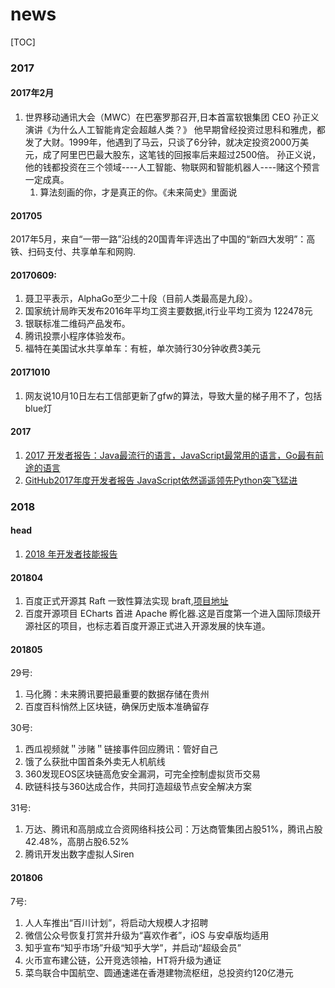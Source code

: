 # news
[TOC]
### 2017
#### 2017年2月
1. 世界移动通讯大会（MWC）在巴塞罗那召开,日本首富软银集团 CEO 孙正义演讲《为什么人工智能肯定会超越人类？》
    他早期曾经投资过思科和雅虎，都发了大财。1999年，他遇到了马云，只谈了6分钟，就决定投资2000万美元，成了阿里巴巴最大股东，这笔钱的回报率后来超过2500倍。
    孙正义说，他的钱都投资在三个领域----人工智能、物联网和智能机器人----赌这个预言一定成真。
    1. 算法刻画的你，才是真正的你。《未来简史》里面说

#### 201705
2017年5月，来自“一带一路”沿线的20国青年评选出了中国的“新四大发明”：高铁、扫码支付、共享单车和网购.

#### 20170609:
1. 聂卫平表示，AlphaGo至少二十段（目前人类最高是九段）。
2. 国家统计局昨天发布2016年平均工资主要数据,it行业平均工资为 122478元
3. 银联标准二维码产品发布。
4. 腾讯投票小程序体验发布。
5. 福特在美国试水共享单车：有桩，单次骑行30分钟收费3美元

#### 20171010
1. 网友说10月10日左右工信部更新了gfw的算法，导致大量的梯子用不了，包括blue灯

#### 2017
1. [2017 开发者报告：Java最流行的语言，JavaScript最常用的语言，Go最有前途的语言](http://ourjs.com/detail/596c080ff12390061496174f)
2. [GitHub2017年度开发者报告 JavaScript依然遥遥领先Python突飞猛进](http://ourjs.com/detail/59e622b93506837194998af9)

### 2018 
#### head
1. [2018 年开发者技能报告](https://research.hackerrank.com/developer-skills/2018/)
#### 201804
1. 百度正式开源其 Raft 一致性算法实现 braft,[项目地址](https://github.com/brpc/braft)
2. 百度开源项目 ECharts 首进 Apache 孵化器.这是百度第一个进入国际顶级开源社区的项目，也标志着百度开源正式进入开源发展的快车道。

#### 201805
29号:
1. 马化腾：未来腾讯要把最重要的数据存储在贵州
2. 百度百科悄然上区块链，确保历史版本准确留存

30号:
1. 西瓜视频就＂涉赌＂链接事件回应腾讯：管好自己
2. 饿了么获批中国首条外卖无人机航线
3. 360发现EOS区块链高危安全漏洞，可完全控制虚拟货币交易
4. 欧链科技与360达成合作，共同打造超级节点安全解决方案

31号:
1. 万达、腾讯和高朋成立合资网络科技公司：万达商管集团占股51%，腾讯占股42.48%，高朋占股6.52%
2. 腾讯开发出数字虚拟人Siren

#### 201806
7号:
1. 人人车推出“百川计划”，将启动大规模人才招聘
2. 微信公众号恢复打赏并升级为“喜欢作者”，iOS 与安卓版均适用
3. 知乎宣布“知乎市场”升级“知乎大学”，并启动“超级会员”
4. 火币宣布建公链，公开竞选领袖，HT将升级为通证
5. 菜鸟联合中国航空、圆通速递在香港建物流枢纽，总投资约120亿港元




